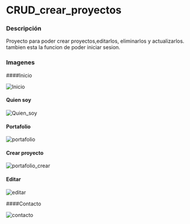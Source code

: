 # CRUD_crear_proyectos

### Descripción
Proyecto para poder crear proyectos,editarlos, eliminarlos y actualizarlos. 
tambien esta la funcion de poder iniciar sesion.

### Imagenes

####Inicio

![Inicio](https://user-images.githubusercontent.com/54915231/85790868-95d20300-b6f6-11ea-82b1-a07b23d351f5.png)

#### Quien soy

![Quien_soy](https://user-images.githubusercontent.com/54915231/85790882-979bc680-b6f6-11ea-8a72-bb25603bc0a6.png)

#### Portafolio

![portafolio](https://user-images.githubusercontent.com/54915231/85790872-966a9980-b6f6-11ea-867d-df3018041957.png)

#### Crear proyecto

![portafolio_crear](https://user-images.githubusercontent.com/54915231/85790875-97033000-b6f6-11ea-9f15-94cedc8ff540.png)

#### Editar

![editar](https://user-images.githubusercontent.com/54915231/85790879-97033000-b6f6-11ea-9559-b9c095300223.png)

####Contacto

![contacto](https://user-images.githubusercontent.com/54915231/85790874-966a9980-b6f6-11ea-9128-1a089f2c754f.png)
